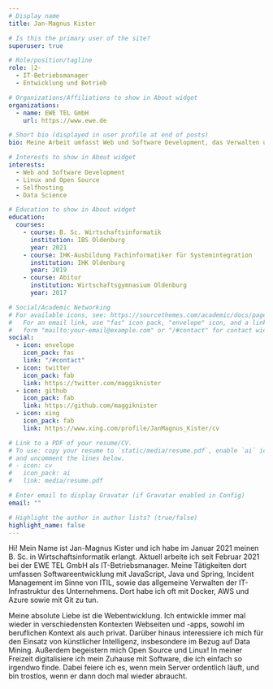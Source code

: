```yaml
---
# Display name
title: Jan-Magnus Kister

# Is this the primary user of the site?
superuser: true

# Role/position/tagline
role: |2-
  - IT-Betriebsmanager
  - Entwicklung und Betrieb

# Organizations/Affiliations to show in About widget
organizations:
  - name: EWE TEL GmbH
    url: https://www.ewe.de

# Short bio (displayed in user profile at end of posts)
bio: Meine Arbeit umfasst Web und Software Development, das Verwalten umfangreicher IT-Infrastrukturen sowie Cloud Computing.

# Interests to show in About widget
interests:
  - Web and Software Development
  - Linux and Open Source
  - Selfhosting
  - Data Science

# Education to show in About widget
education:
  courses:
    - course: B. Sc. Wirtschaftsinformatik
      institution: IBS Oldenburg
      year: 2021
    - course: IHK-Ausbildung Fachinformatiker für Systemintegration
      institution: IHK Oldenburg
      year: 2019
    - course: Abitur
      institution: Wirtschaftsgymnasium Oldenburg
      year: 2017

# Social/Academic Networking
# For available icons, see: https://sourcethemes.com/academic/docs/page-builder/#icons
#   For an email link, use "fas" icon pack, "envelope" icon, and a link in the
#   form "mailto:your-email@example.com" or "/#contact" for contact widget.
social:
  - icon: envelope
    icon_pack: fas
    link: "/#contact"
  - icon: twitter
    icon_pack: fab
    link: https://twitter.com/maggiknister
  - icon: github
    icon_pack: fab
    link: https://github.com/maggiknister
  - icon: xing
    icon_pack: fab
    link: https://www.xing.com/profile/JanMagnus_Kister/cv

# Link to a PDF of your resume/CV.
# To use: copy your resume to `static/media/resume.pdf`, enable `ai` icons in `params.toml`,
# and uncomment the lines below.
# - icon: cv
#   icon_pack: ai
#   link: media/resume.pdf

# Enter email to display Gravatar (if Gravatar enabled in Config)
email: ""

# Highlight the author in author lists? (true/false)
highlight_name: false
---
```


Hi! Mein Name ist Jan-Magnus Kister und ich habe im Januar 2021 meinen B. Sc. in Wirtschaftsinformatik erlangt. Aktuell arbeite ich seit Februar 2021 bei der EWE TEL GmbH als IT-Betriebsmanager. Meine Tätigkeiten dort umfassen Softwareentwicklung mit JavaScript, Java und Spring, Incident Management im Sinne von ITIL, sowie das allgemeine Verwalten der IT-Infrastruktur des Unternehmens. Dort habe ich oft mit Docker, AWS und Azure sowie mit Git zu tun.

Meine absolute Liebe ist die Webentwicklung. Ich entwickle immer mal wieder in verschiedensten Kontexten Webseiten und -apps, sowohl im beruflichen Kontext als auch privat. Darüber hinaus interessiere ich mich für den Einsatz von künstlicher Intelligenz, insbesondere im Bezug auf Data Mining. Außerdem begeistern mich Open Source und Linux! In meiner Freizeit digitalisiere ich mein Zuhause mit Software, die ich einfach so irgendwo finde. Dabei feiere ich es, wenn mein Server ordentlich läuft, und bin trostlos, wenn er dann doch mal wieder abraucht.

<!-- {{< icon name="download" pack="fas" >}} Mein Lebenslauf {{< staticref "media/demo_resume.pdf" "newtab" >}}resumé{{< /staticref >}}. -->
